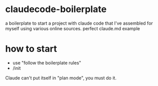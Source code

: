 # claudecode-boilerplate
a boilerplate to start a project with claude code that I've assembled for myself using various online sources.
perfect claude.md example

# how to start
- use "follow the boilerplate rules"
- /init

Claude can't put itself in "plan mode", you must do it.
